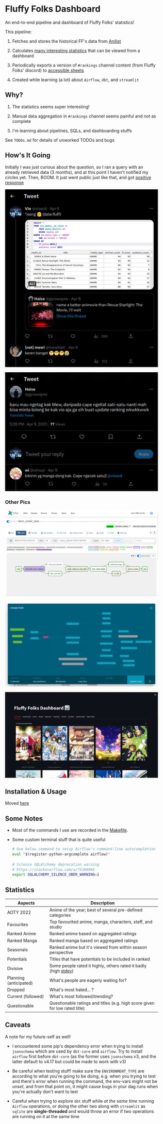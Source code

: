 # Fluffy Folks Dashboard

An end-to-end pipeline and dashboard of Fluffy Folks' statistics!

This pipeline:

1. Fetches and stores the historical FF's data from [Anilist](https://anilist.co/)

2. Calculates [many interesting statistics](#statistics) that can be viewed from a dashboard

3. Periodically exports a version of `#rankings` channel content (from Fluffy Folks' discord) to [accessible sheets](https://docs.google.com/spreadsheets/d/1CUSfaHK2nlhUibzl5yADVuSef7hYPdTqOz4yGJSIE54)

4. Created while learning (a lot) about `Airflow`, `dbt`, and `streamlit`

## Why?

1. The statistics seems super interesting!

2. Manual data aggregation in `#rankings` channel seems painful and not as complete

3. I'm learning about pipelines, SQLs, and dashboarding stuffs

See `TODOs.md` for details of unworked TODOs and bugs

## How's It Going

Initially I was just curious about the question, so I ran a query with an already retrieved data (3 months), and at this point I haven't notified my circles yet. Then, BOOM. It just went public just like that, and got [positive response](https://twitter.com/gyrowayne/status/1645010774144983041)

![Twitter QRTs of the DB Browser interface with an SQL query and its result - it's about "which anime movie are better than Revue Starlight Movie"](./assets/1-twitter-qrt.png)

![Reply to the above QRTs from my friend saying this could help the currently manual data-gathering](./assets/2-twitter-qrt-continued.png)

### Other Pics

![Airflow dags](./assets/3-airflow-dags.png)

![dbt lineage](./assets/4-dbt-lineage.png)

![streamlit dashboard](./assets/5-streamlit-dashboard.png)

## Installation & Usage

Moved [here](./INSTALLATION.md)

## Some Notes

- Most of the commands I use are recorded in the [Makefile](./Makefile).

- Some custom terminal stuff that is quite useful

  ```bash
  # Use below command to setup Airflow's command-line autocompletion
  eval "$(register-python-argcomplete airflow)"

  # Silence SQLAlchemy deprecation warning
  # https://stackoverflow.com/a/75109965
  export SQLALCHEMY_SILENCE_UBER_WARNING=1

## Statistics

| Aspects                | Description |
| -----------            | ----------- |
| AOTY 2022              | Anime of the year; best of several pre-defined categories   |
| Favourites             | Top favourited anime, manga, characters, staff, and studio   |
| Ranked Anime           | Ranked anime based on aggregated ratings    |
| Ranked Manga           | Ranked manga based on aggregated ratings    |
| Seasonals              | Ranked anime but it's viewed from within season perspective   |
| Potentials             | Titles that have potentials to be included in ranked    |
| Divisive               | Some people rated it highly, others rated it badly (high [stdev](https://en.wikipedia.org/wiki/Standard_deviation))   |
| Planning (anticipated) | What's people are eagerly waiting for?   |
| Dropped                | What's most hated... ?   |
| Current (followed)     | What's most followed/trending?   |
| Questionable           | Questionable ratings and titles (e.g. high score given for low rated title)   |

## Caveats

A note for my future-self as well!

- I encountered some pip's dependency error when trying to install `jsonschema` which are used by `dbt-core` and `airflow`. Try to install `airflow` first before `dbt-core` (as the former uses `jsonschema` v3, and the latter default to v4.17 but could be made to work with v3)

- Be careful when testing stuff! make sure the `ENVIRONMENT_TYPE` are according to what you're going to be doing, e.g. when you trying to test and there's error when running the command, the env-vars might not be *unset*, and from that point on, it might cause bugs in your dag runs when you're actually don't want to test

- Careful when trying to explore `dbt` stuff while *at the same time* running `Airflow` operations, or doing the other two along with `streamlit` as `sqlite` are **single-threaded** and would throw an error if two operations are running on it at the same time
